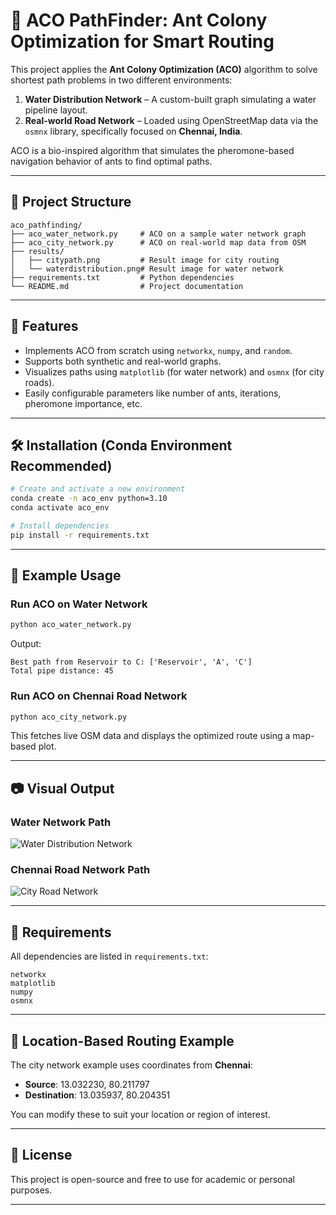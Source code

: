 
# 🐜 ACO PathFinder: Ant Colony Optimization for Smart Routing

This project applies the **Ant Colony Optimization (ACO)** algorithm to solve shortest path problems in two different environments:

1. **Water Distribution Network** – A custom-built graph simulating a water pipeline layout.  
2. **Real-world Road Network** – Loaded using OpenStreetMap data via the `osmnx` library, specifically focused on **Chennai, India**.

ACO is a bio-inspired algorithm that simulates the pheromone-based navigation behavior of ants to find optimal paths.

---

## 📁 Project Structure

```
aco_pathfinding/
├── aco_water_network.py     # ACO on a sample water network graph
├── aco_city_network.py      # ACO on real-world map data from OSM
├── results/
│   ├── citypath.png         # Result image for city routing
│   └── waterdistribution.png# Result image for water network
├── requirements.txt         # Python dependencies
└── README.md                # Project documentation
```

---

## 🚀 Features

- Implements ACO from scratch using `networkx`, `numpy`, and `random`.
- Supports both synthetic and real-world graphs.
- Visualizes paths using `matplotlib` (for water network) and `osmnx` (for city roads).
- Easily configurable parameters like number of ants, iterations, pheromone importance, etc.

---

## 🛠️ Installation (Conda Environment Recommended)

```bash
# Create and activate a new environment
conda create -n aco_env python=3.10
conda activate aco_env

# Install dependencies
pip install -r requirements.txt
```

---

## 📌 Example Usage

### Run ACO on Water Network

```bash
python aco_water_network.py
```

Output:
```
Best path from Reservoir to C: ['Reservoir', 'A', 'C']
Total pipe distance: 45
```

### Run ACO on Chennai Road Network

```bash
python aco_city_network.py
```

This fetches live OSM data and displays the optimized route using a map-based plot.

---

## 📷 Visual Output

### Water Network Path
![Water Distribution Network](results/WaterDistributionPath.png)

### Chennai Road Network Path
![City Road Network](results/CityPath.png)

---

## 🧪 Requirements

All dependencies are listed in `requirements.txt`:

```
networkx
matplotlib
numpy
osmnx
```

---

## 📍 Location-Based Routing Example

The city network example uses coordinates from **Chennai**:

- **Source**: 13.032230, 80.211797  
- **Destination**: 13.035937, 80.204351

You can modify these to suit your location or region of interest.

---

## 📜 License

This project is open-source and free to use for academic or personal purposes.

---
